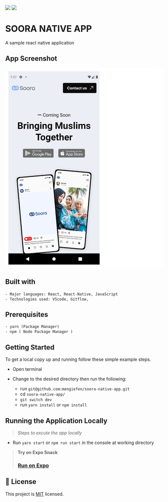 ![](https://img.shields.io/badge/SOORA-blueviolet) ![](https://img.shields.io/badge/MENGSTU-FENTAW-success)

# SOORA NATIVE APP

A sample react native application

## App Screenshot

<div style="background-color:white; padding: 10px;  border-radius: 20px;">  
    <img src="/assets/screenshot.png" style="width: 60%; height: auto;" alt="mobile screenshot" />
</div>

## Built with

    - Major languages: React, React-Native, JavaScript
    - Technologies used: VScode, Gitflow,

## Prerequisites

    - yarn (Package Manager)
    - npm ( Node Package Manager )

## Getting Started

To get a local copy up and running follow these simple example steps.

- Open terminal
- Change to the desired directory then run the following:

  - run `git@github.com:mengiefen/soora-native-app.git`
  - cd `soora-native-app/`
  - `git switch dev`
  - run `yarn install` or `npm install`

## Running the Application Locally

> _Steps to excute the app locally_

- Run `yarn start` or `npm run start` in the console at working directory

> **Try on Expo Snack**
>
> ### [Run on Expo](https://snack.expo.dev/@mengefen/github.com-mengiefen-soora-native-app?platform=ios)

## 📝 License

This project is [MIT](./MIT.md) licensed.
